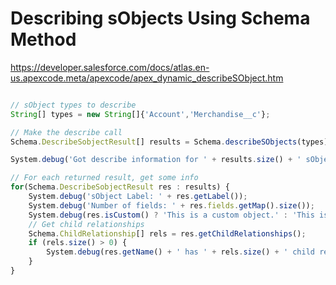 # Describing sObjects Using Schema Method

https://developer.salesforce.com/docs/atlas.en-us.apexcode.meta/apexcode/apex_dynamic_describeSObject.htm

```javascript

// sObject types to describe
String[] types = new String[]{'Account','Merchandise__c'};

// Make the describe call
Schema.DescribeSobjectResult[] results = Schema.describeSObjects(types);

System.debug('Got describe information for ' + results.size() + ' sObjects.');

// For each returned result, get some info
for(Schema.DescribeSobjectResult res : results) {
    System.debug('sObject Label: ' + res.getLabel());
    System.debug('Number of fields: ' + res.fields.getMap().size());
    System.debug(res.isCustom() ? 'This is a custom object.' : 'This is a standard object.');
    // Get child relationships
    Schema.ChildRelationship[] rels = res.getChildRelationships();
    if (rels.size() > 0) {
        System.debug(res.getName() + ' has ' + rels.size() + ' child relationships.');
    }
}
```

